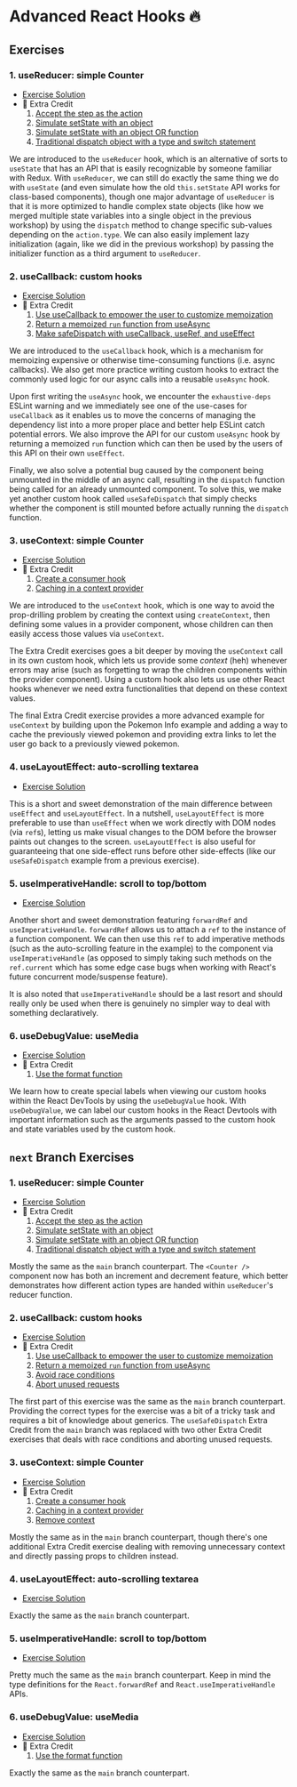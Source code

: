 # Advanced React Hooks 🔥

## Exercises

### 1. useReducer: simple Counter

- [Exercise Solution](exercises/01.js)
- 💯 Extra Credit
  1. [Accept the step as the action](exercises/01.extra-1.js)
  2. [Simulate setState with an object](exercises/01.extra-2.js)
  3. [Simulate setState with an object OR function](exercises/01.extra-3.js)
  4. [Traditional dispatch object with a type and switch statement](exercises/01.extra-4.js)

We are introduced to the `useReducer` hook, which is an alternative of sorts to `useState` that has an API that is easily recognizable by someone familiar with Redux. With `useReducer`, we can still do exactly the same thing we do with `useState` (and even simulate how the old `this.setState` API works for class-based components), though one major advantage of `useReducer` is that it is more optimized to handle complex state objects (like how we merged multiple state variables into a single object in the previous workshop) by using the `dispatch` method to change specific sub-values depending on the `action.type`. We can also easily implement lazy initialization (again, like we did in the previous workshop) by passing the initializer function as a third argument to `useReducer`.

### 2. useCallback: custom hooks

- [Exercise Solution](exercises/02.js)
- 💯 Extra Credit
  1. [Use useCallback to empower the user to customize memoization](exercises/02.extra-1.js)
  2. [Return a memoized `run` function from useAsync](exercises/02.extra-2.js)
  3. [Make safeDispatch with useCallback, useRef, and useEffect](exercises/02.extra-3.js)

We are introduced to the `useCallback` hook, which is a mechanism for memoizing expensive or otherwise time-consuming functions (i.e. async callbacks). We also get more practice writing custom hooks to extract the commonly used logic for our async calls into a reusable `useAsync` hook.

Upon first writing the `useAsync` hook, we encounter the `exhaustive-deps` ESLint warning and we immediately see one of the use-cases for `useCallback` as it enables us to move the concerns of managing the dependency list into a more proper place and better help ESLint catch potential errors. We also improve the API for our custom `useAsync` hook by returning a memoized `run` function which can then be used by the users of this API on their own `useEffect`.

Finally, we also solve a potential bug caused by the component being unmounted in the middle of an async call, resulting in the `dispatch` function being called for an already unmounted component. To solve this, we make yet another custom hook called `useSafeDispatch` that simply checks whether the component is still mounted before actually running the `dispatch` function.

### 3. useContext: simple Counter

- [Exercise Solution](exercises/03.js)
- 💯 Extra Credit
  1. [Create a consumer hook](exercises/03.extra-1.js)
  2. [Caching in a context provider](exercises/03.extra-2.js)

We are introduced to the `useContext` hook, which is one way to avoid the prop-drilling problem by creating the context using `createContext`, then defining some values in a provider component, whose children can then easily access those values via `useContext`.

The Extra Credit exercises goes a bit deeper by moving the `useContext` call in its own custom hook, which lets us provide some _context_ (heh) whenever errors may arise (such as forgetting to wrap the children components within the provider component). Using a custom hook also lets us use other React hooks whenever we need extra functionalities that depend on these context values.

The final Extra Credit exercise provides a more advanced example for `useContext` by building upon the Pokemon Info example and adding a way to cache the previously viewed pokemon and providing extra links to let the user go back to a previously viewed pokemon.

### 4. useLayoutEffect: auto-scrolling textarea

- [Exercise Solution](exercises/04.js)

This is a short and sweet demonstration of the main difference between `useEffect` and `useLayoutEffect`. In a nutshell, `useLayoutEffect` is more preferable to use than `useEffect` when we work directly with DOM nodes (via `ref`s), letting us make visual changes to the DOM before the browser paints out changes to the screen. `useLayoutEffect` is also useful for guaranteeing that one side-effect runs before other side-effects (like our `useSafeDispatch` example from a previous exercise).

### 5. useImperativeHandle: scroll to top/bottom

- [Exercise Solution](exercises/05.js)

Another short and sweet demonstration featuring `forwardRef` and `useImperativeHandle`. `forwardRef` allows us to attach a `ref` to the instance of a function component. We can then use this `ref` to add imperative methods (such as the auto-scrolling feature in the example) to the component via `useImperativeHandle` (as opposed to simply taking such methods on the `ref.current` which has some edge case bugs when working with React's future concurrent mode/suspense feature).

It is also noted that `useImperativeHandle` should be a last resort and should really only be used when there is genuinely no simpler way to deal with something declaratively.

### 6. useDebugValue: useMedia

- [Exercise Solution](exercises/06.js)
- 💯 Extra Credit
  1. [Use the format function](exercises/06.extra-1.js)

We learn how to create special labels when viewing our custom hooks within the React DevTools by using the `useDebugValue` hook. With `useDebugValue`, we can label our custom hooks in the React Devtools with important information such as the arguments passed to the custom hook and state variables used by the custom hook.

## `next` Branch Exercises

### 1. useReducer: simple Counter

- [Exercise Solution](next/01.tsx)
- 💯 Extra Credit
  1. [Accept the step as the action](next/01.extra-1.tsx)
  2. [Simulate setState with an object](next/01.extra-2.tsx)
  3. [Simulate setState with an object OR function](next/01.extra-3.tsx)
  4. [Traditional dispatch object with a type and switch statement](next/01.extra-4.tsx)

Mostly the same as the `main` branch counterpart. The `<Counter />` component now has both an increment and decrement feature, which better demonstrates how different action types are handed within `useReducer`'s reducer function.

### 2. useCallback: custom hooks

- [Exercise Solution](next/02.tsx)
- 💯 Extra Credit
  1. [Use useCallback to empower the user to customize memoization](next/02.extra-1.tsx)
  2. [Return a memoized `run` function from useAsync](next/02.extra-2.tsx)
  3. [Avoid race conditions](next/02.extra-3.tsx)
  4. [Abort unused requests](next/02.extra-4.tsx)

The first part of this exercise was the same as the `main` branch counterpart. Providing the correct types for the exercise was a bit of a tricky task and requires a bit of knowledge about generics. The `useSafeDispatch` Extra Credit from the `main` branch was replaced with two other Extra Credit exercises that deals with race conditions and aborting unused requests.

### 3. useContext: simple Counter

- [Exercise Solution](next/03.tsx)
- 💯 Extra Credit
  1. [Create a consumer hook](next/03.extra-1.tsx)
  2. [Caching in a context provider](next/03.extra-2.tsx)
  3. [Remove context](next/03.extra-3.tsx)

Mostly the same as in the `main` branch counterpart, though there's one additional Extra Credit exercise dealing with removing unnecessary context and directly passing props to children instead.

### 4. useLayoutEffect: auto-scrolling textarea

- [Exercise Solution](next/04.tsx)

Exactly the same as the `main` branch counterpart.

### 5. useImperativeHandle: scroll to top/bottom

- [Exercise Solution](next/05.tsx)

Pretty much the same as the `main` branch counterpart. Keep in mind the type definitions for the `React.forwardRef` and `React.useImperativeHandle` APIs.

### 6. useDebugValue: useMedia

- [Exercise Solution](next/06.tsx)
- 💯 Extra Credit
  1. [Use the format function](next/06.extra-1.tsx)

Exactly the same as the `main` branch counterpart.
